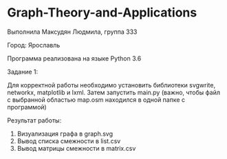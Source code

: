 # Graph-Theory-and-Applications

Выполнила Максудян Людмила, группа 333

Город: Ярославль

Программа реализована на языке Python 3.6

Задание 1:

Для корректной работы необходимо установить библиотеки svgwrite, networkx, matplotlib и lxml. Затем запустить main.py (важно, чтобы файл   с выбранной областью map.osm находился в одной папке с программой)

Результат работы: 

1) Визуализация графа в graph.svg 
2) Вывод списка смежности в list.csv
3) Вывод матрицы смежности в matrix.csv



